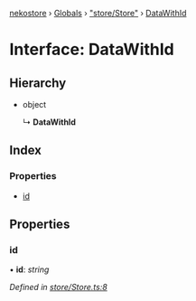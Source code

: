 [nekostore](../README.md) › [Globals](../globals.md) › ["store/Store"](../modules/_store_store_.md) › [DataWithId](_store_store_.datawithid.md)

# Interface: DataWithId

## Hierarchy

* object

  ↳ **DataWithId**

## Index

### Properties

* [id](_store_store_.datawithid.md#id)

## Properties

###  id

• **id**: *string*

*Defined in [store/Store.ts:8](https://github.com/esnya/nekostore/blob/4486881/src/store/Store.ts#L8)*
